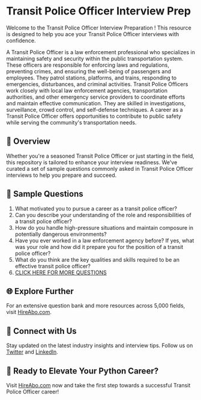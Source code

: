 # Transit Police Officer Interview Prep

Welcome to the Transit Police Officer Interview Preparation ! This resource is designed to help you ace your Transit Police Officer interviews with confidence.

A Transit Police Officer is a law enforcement professional who specializes in maintaining safety and security within the public transportation system. These officers are responsible for enforcing laws and regulations, preventing crimes, and ensuring the well-being of passengers and employees. They patrol stations, platforms, and trains, responding to emergencies, disturbances, and criminal activities. Transit Police Officers work closely with local law enforcement agencies, transportation authorities, and other emergency service providers to coordinate efforts and maintain effective communication. They are skilled in investigations, surveillance, crowd control, and self-defense techniques. A career as a Transit Police Officer offers opportunities to contribute to public safety while serving the community's transportation needs.

## 🚀 Overview

Whether you're a seasoned Transit Police Officer or just starting in the field, this repository is tailored to enhance your interview readiness. We've curated a set of sample questions commonly asked in Transit Police Officer interviews to help you prepare and succeed.

## 📝 Sample Questions

1. What motivated you to pursue a career as a transit police officer?
2. Can you describe your understanding of the role and responsibilities of a transit police officer?
3. How do you handle high-pressure situations and maintain composure in potentially dangerous environments?
4. Have you ever worked in a law enforcement agency before? If yes, what was your role and how did it prepare you for the position of a transit police officer?
5. What do you think are the key qualities and skills required to be an effective transit police officer?
6. [CLICK HERE FOR MORE QUESTIONS](https://hireabo.com/job/9_1_29/Transit%20Police%20Officer)

## 🌐 Explore Further

For an extensive question bank and more resources across 5,000 fields, visit [HireAbo.com](https://www.hireabo.com).

## 📱 Connect with Us

Stay updated on the latest industry insights and interview tips. Follow us on [Twitter](https://twitter.com/hireabo) and [LinkedIn](https://www.linkedin.com/in/hire-abo-3609972a8/).

## 🚀 Ready to Elevate Your Python Career?

Visit [HireAbo.com](https://www.hireabo.com) now and take the first step towards a successful Transit Police Officer career!